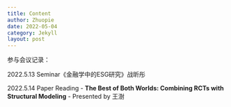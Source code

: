 ```yaml
---
title: Content
author: Zhuopie
date: 2022-05-04
category: Jekyll
layout: post
---
```


参与会议记录：

2022.5.13  Seminar《金融学中的ESG研究》战昕彤

2022.5.14  Paper Reading - **The Best of Both Worlds: Combining RCTs with Structural Modeling** - Presented by 王澍

[PDF]: thebestofbothworld.pdf

